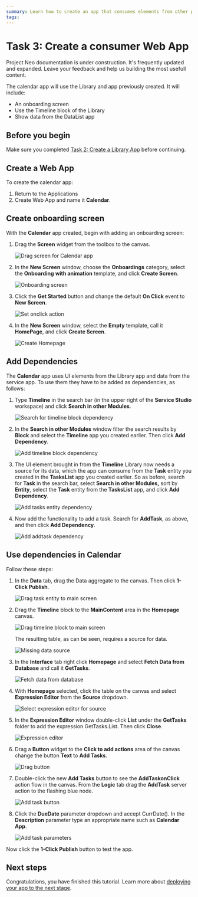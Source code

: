 ```yaml
---
summary: Learn how to create an app that consumes elements from other projects.
tags:
---
```


# Task 3: Create a consumer Web App

<div class="info" markdown="1">

Project Neo documentation is under construction. It's frequently updated and expanded. Leave your feedback and help us building the most usefull content.

</div>

The calendar app will use the Library and app previously created. It will include:

* An onboarding screen
* Use the Timeline block of the Library
* Show data from the DataList app

## Before you begin

Make sure you completed [Task 2: Create a Library App](tutorial-2-create-library.md) before continuing.

## Create a Web App

To create the calendar app:

1. Return to the Applications
1. Create Web App and name it **Calendar**.

## Create onboarding screen

With the **Calendar** app created, begin with adding an onboarding screen:

1. Drag the **Screen** widget from the toolbox to the canvas. 

    ![Drag screen for Calendar app](images/drag-screen-for-calendar-app-ss.png "Drag screen for Calendar app") 

1. In the **New Screen** window, choose the **Onboardings** category, select the **Onboarding** **with animation** template, and click **Create Screen**.

    ![Onboarding screen](images/create-onboarding-screen-ss.png "Onboarding screen") 

1. Click the **Get Started** button and change the default **On Click** event to **New Screen**.

    ![Set onclick action](images/set-on-click-for-onboarding-ss.png "Set onclick action") 

1. In the **New Screen** window, select the **Empty** template, call it **HomePage**, and click **Create Screen**.

    ![Create Homepage](images/create-homepage-ss.png "Create Homepage") 


## Add Dependencies

The **Calendar** app uses UI elements from the Library app and data from the service app. To use them they have to be added as dependencies, as follows:

1. Type **Timeline** in the search bar (in the upper right of the **Service Studio** workspace) and click **Search in other Modules**.

    ![Search for timeline block dependency](images/search-for-timeline-block-ss.png "Search for timeline block dependency") 

1. In the **Search in other Modules** window filter the search results by **Block** and select the **Timeline** app you created earlier. Then click **Add Dependency**.

    ![Add timeline block dependency](images/add-timeline-block-dependency-ss.png "Add timeline block dependency") 

1. The UI element brought in from the **Timeline** Library now needs a source for its data, which the app can consume from the **Task** entity you created in the **TasksList** app you created earlier. So as before, search for **Task** in the search bar, select **Search in other Modules,** sort by **Entity**, select the **Task** entity from the **TasksList** app, and click **Add Dependency**.

    ![Add tasks entity dependency](images/add-tasks-entity-dependency-ss.png "Add tasks entity dependency") 

1. Now add the functionality to add a task. Search for **AddTask**, as above, and then click **Add Dependency**.

    ![Add addtask dependency](images/add-addtask-dependency-ss.png "Add addtask dependency") 


## Use dependencies in Calendar

Follow these steps:

1. In the **Data** tab, drag the Data aggregate to the canvas. Then click **1-Click Publish**. 

    ![Drag task entity to main screen](images/drag-task-entity-to-mainscreen-ss.png "Drag task entity to main screen") 

1. Drag the **Timeline** block to the **MainContent** area in the **Homepage** canvas. 

    ![Drag timeline block to main screen](images/drag-timeline-block-to-main-area-ss.png "Drag timeline block to main screen") 


    The resulting table, as can be seen, requires a source for data. 
    
    ![Missing data source](images/missing-source-for-data-ss.png "Missing data source") 


1. In the **Interface** tab right click **Homepage** and select **Fetch Data from Database** and call it **GetTasks**. 

    ![Fetch data from database](images/fetch-data-from-database-ss.png "Fetch data from database") 

1. With **Homepage** selected, click the table on the canvas and select **Expression Editor** from the **Source** dropdown. 

    ![Select expression editor for source](images/select-expression-editor-for-source-ss.png "Select expression editor for source") 

1. In the **Expression Editor** window double-click **List** under the **GetTasks** folder to add the expression GetTasks.List. Then click **Close**. 

    ![Expression editor](images/expression-editor-ss.png "Expression editor") 

1. Drag a **Button** widget to the **Click to add actions** area of the canvas change the button **Text** to **Add Tasks**. 

    ![Drag button](images/add-button-ss.png "Drag button") 

1. Double-click the new **Add Tasks** button to see the **AddTaskonClick** action flow in the canvas. From the **Logic** tab drag the **AddTask** server action to the flashing blue node.

    ![Add task button](images/add-addtask-action-ss.png "Add task button") 

1. Click the **DueDate** parameter dropdown and accept CurrDate(). In the **Description** parameter type an appropriate name such as **Calendar App**.

    ![Add task parameters](images/addtask-parameters-ss.png "Add task parameters") 


Now click the **1-Click Publish** button to test the app.


## Next steps

Congratulations, you have finished this tutorial.
Learn more about [deploying your app to the next stage](deploy-apps.md).
